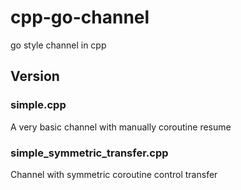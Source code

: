 # cpp-go-channel
go style channel in cpp

## Version

### simple.cpp

A very basic channel with manually coroutine resume

### simple\_symmetric\_transfer.cpp

Channel with symmetric coroutine control transfer
